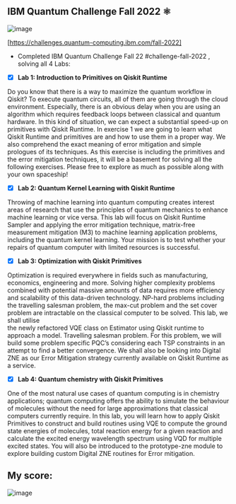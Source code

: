 ## IBM Quantum Challenge Fall 2022 ⚛️
![image](https://user-images.githubusercontent.com/64653897/201522815-cbe07ada-38e9-4f8c-aa0b-7dcc5f92c820.png)


[https://challenges.quantum-computing.ibm.com/fall-2022]

- Completed IBM Quantum Challenge Fall 22 #challenge-fall-2022 , solving all 4 Labs: 
- [x] **Lab 1: Introduction to Primitives on Qiskit Runtime**

Do you know that there is a way to maximize the quantum workflow in Qiskit? To execute quantum circuits, all of them are going through the cloud environment. 
Especially, there is an obvious delay when you are using an algorithm which requires feedback loops between classical and quantum hardware. In this kind of situation, 
we can expect a substantial speed-up on primitives with Qiskit Runtime.
In exercise 1 we are going to learn what Qiskit Runtime and primitives are and how to use them in a proper way. We also comprehend the exact meaning of error 
mitigation and simple prologues of its techniques. As this exercise is including the primitives and the error mitigation techniques, 
it will be a basement for solving all the following exercises. Please free to explore as much as possible along with your own spaceship!

- [x] **Lab 2: Quantum Kernel Learning with Qiskit Runtime**

Throwing of machine learning into quantum computing creates interest areas of research that use the principles of quantum mechanics to enhance machine learning 
or vice versa.
This lab will focus on Qiskit Runtime Sampler and applying the error mitigation technique, matrix-free measurement mitigation (M3) to machine learning 
application problems, including the quantum kernel learning. Your mission is to test whether your repairs of quantum computer with limited resources is successful.

- [x] **Lab 3: Optimization with Qiskit Primitives**

Optimization is required everywhere in fields such as manufacturing, economics, engineering and more. Solving higher complexity problems combined with 
potential massive amounts of data requires more efficiency and scalability of this data-driven technology. NP-hard problems including the travelling 
salesman problem, the max-cut problem and the set cover problem are intractable on the classical computer to be solved. This lab, we shall utilise  
the newly refactored VQE class on Estimator using Qiskit runtime to approach a model. Travelling salesman problem. For this problem, we will build 
some problem specific PQC’s considering each TSP constraints in an attempt to find a better convergence. 
We shall also be looking into Digital ZNE as our Error Mitigation strategy currently available on Qiskit Runtime as a service.

- [x] **Lab 4: Quantum chemistry with Qiskit Primitives**

One of the most natural use cases of quantum computing is in chemistry applications; quantum computing offers the ability 
to simulate the behaviour of molecules without the need for large approximations that classical computers currently require.
In this lab, you will learn how to apply Qiskit Primitives to construct and build routines using VQE to compute the ground state energies of molecules, 
total reaction energy for a given reaction and calculate the excited energy wavelength spectrum using VQD for multiple excited states. 
You will also be introduced to the prototype-zne module to explore building custom Digital ZNE routines for Error mitigation.

## My score:

![image](https://user-images.githubusercontent.com/64653897/201522952-7cda1a30-2668-4f2d-bc4b-61966a2d1945.png)
